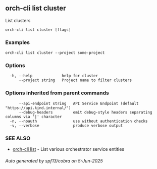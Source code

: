 ## orch-cli list cluster

List clusters

```
orch-cli list cluster [flags]
```

### Examples

```
orch-cli list cluster --project some-project
```

### Options

```
  -h, --help             help for cluster
      --project string   Project name to filter clusters
```

### Options inherited from parent commands

```
      --api-endpoint string   API Service Endpoint (default "https://api.kind.internal/")
      --debug-headers         emit debug-style headers separating columns via '|' character
  -n, --noauth                use without authentication checks
  -v, --verbose               produce verbose output
```

### SEE ALSO

* [orch-cli list](orch-cli_list.md)	 - List various orchestrator service entities

###### Auto generated by spf13/cobra on 5-Jun-2025
